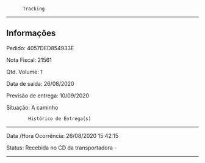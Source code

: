           Tracking 
-------------------------------------------------------------
Informações
-------------------------------------------------------------
Pedido: 4057DED854933E 

Nota Fiscal: 21561

Qtd. Volume: 1

Data de saída: 26/08/2020

Previsão de entrega: 10/09/2020  

Situação: A caminho

            Histórico de Entrega(s)
-------------------------------------------------------------
Data /Hora Ocorrência: 26/08/2020 15:42:15

Status: Recebida no CD da transportadora -

-------------------------------------------------------------
